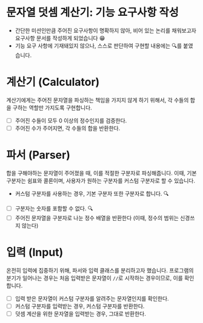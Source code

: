 # 문자열 덧셈 계산기: 기능 요구사항 작성

- 간단한 미션인만큼 주어진 요구사항이 명확하지 않아,
  비어 있는 논리를 채워보고자 요구사항 문서를 작성하게 되었습니다 😁
- 기능 요구 사항에 기재돼있지 않으나, 스스로 판단하여 구현할 내용에는 🔍를 붙였습니다.

# 계산기 (Calculator)

계산기에게는 주어진 문자열을 파싱하는 책임을 가지지 않게 하기 위해서,
각 수들의 합을 구하는 역할만 가지도록 구현합니다.

- [ ] 주어진 수들이 모두 0 이상의 정수인지를 검증한다.
- [ ] 주어진 수가 주어지면, 각 수들의 합을 반환한다.

# 파서 (Parser)

합을 구해야하는 문자열이 주어졌을 때, 이를 적절한 구분자로 파싱해줍니다.
이때, 기본 구분자는 쉼표와 콜론이며, 사용자가 원하는 구분자를 커스텀 구분자로 할 수 있습니다.

- 커스텀 구분자를 사용하는 경우, 기본 구분자 또한 구분자로 합니다. 🔍


- [ ] 구분자는 숫자를 포함할 수 없다. 🔍
- [ ] 주어진 문자열을 구분자로 나눈 정수 배열을 반환한다 (이때, 정수의 범위는 신경쓰지 않는다)

# 입력 (Input)

온전히 입력에 집중하기 위해, 파서와 입력 클래스를 분리하고자 했습니다.
프로그램의 분기가 일어나는 경우는 처음 입력받은 문자열이 `//`로 시작하는 경우이므로, 이를 확인합니다.

- [ ] 입력 받은 문자열이 커스텀 구분자를 알려주는 문자열인지를 확인한다.
- [ ] 커스텀 구분자를 입력받는 경우, 커스텀 구분자를 반환한다.
- [ ] 덧셈 계산을 위한 문자열을 입력받는 경우, 그대로 반환한다.